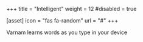 +++
title = "Intelligent"
weight = 12
#disabled = true

[asset]
  icon = "fas fa-random"
  url = "#"
+++

Varnam learns words as you type in your device